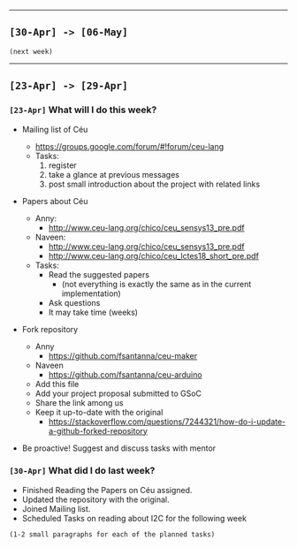 -------------------------------------------------------------------------------
`[30-Apr] -> [06-May]`
-------------------------------------------------------------------------------

`(next week)`

-------------------------------------------------------------------------------
`[23-Apr] -> [29-Apr]`
-------------------------------------------------------------------------------

### `[23-Apr]` What will I do this week?

- Mailing list of Céu
    - https://groups.google.com/forum/#!forum/ceu-lang
    - Tasks:
        1. register
        2. take a glance at previous messages
        3. post small introduction about the project with related links

- Papers about Céu
    - Anny:
        - http://www.ceu-lang.org/chico/ceu_sensys13_pre.pdf
    - Naveen:
        - http://www.ceu-lang.org/chico/ceu_sensys13_pre.pdf
        - http://www.ceu-lang.org/chico/ceu_lctes18_short_pre.pdf
    - Tasks:
        - Read the suggested papers
            - (not everything is exactly the same as in the current implementation)
        - Ask questions
        - It may take time (weeks)

- Fork repository
    - Anny
        - https://github.com/fsantanna/ceu-maker
    - Naveen
        - https://github.com/fsantanna/ceu-arduino
    - Add this file
    - Add your project proposal submitted to GSoC
    - Share the link among us
    - Keep it up-to-date with the original
        - https://stackoverflow.com/questions/7244321/how-do-i-update-a-github-forked-repository

- Be proactive! Suggest and discuss tasks with mentor

### `[30-Apr]` What did I do last week?

- Finished Reading the Papers on Céu assigned.
- Updated the repository with the original.
- Joined Mailing list.
- Scheduled Tasks on reading about I2C for the following week

`(1-2 small paragraphs for each of the planned tasks)`
